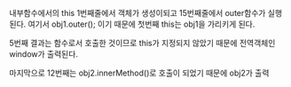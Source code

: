 내부함수에서의 this
1번째줄에서 객체가 생성이되고
15번째줄에서 outer함수가 실행된다. 여기서 obj1.outer();
이기 때문에 첫번째 this는 obj1을 가리키게 된다.

5번째 결과는 함수로서 호출한 것이므로 this가 지정되지 않았기 때문에
전역객체인 window가 출력된다.

마지막으로 12번째는 obj2.innerMethod()로 호출이 되었기 때문에
obj2가 출력
